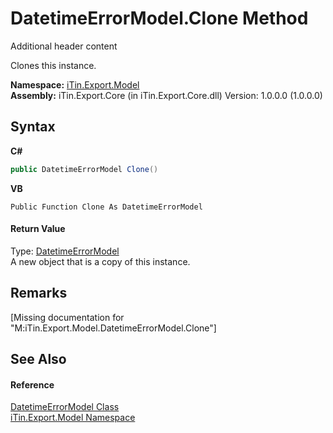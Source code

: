 # DatetimeErrorModel.Clone Method 
Additional header content 

Clones this instance.

**Namespace:**&nbsp;<a href="N_iTin_Export_Model">iTin.Export.Model</a><br />**Assembly:**&nbsp;iTin.Export.Core (in iTin.Export.Core.dll) Version: 1.0.0.0 (1.0.0.0)

## Syntax

**C#**<br />
``` C#
public DatetimeErrorModel Clone()
```

**VB**<br />
``` VB
Public Function Clone As DatetimeErrorModel
```


#### Return Value
Type: <a href="T_iTin_Export_Model_DatetimeErrorModel">DatetimeErrorModel</a><br />A new object that is a copy of this instance.

## Remarks
\[Missing <remarks> documentation for "M:iTin.Export.Model.DatetimeErrorModel.Clone"\]

## See Also


#### Reference
<a href="T_iTin_Export_Model_DatetimeErrorModel">DatetimeErrorModel Class</a><br /><a href="N_iTin_Export_Model">iTin.Export.Model Namespace</a><br />